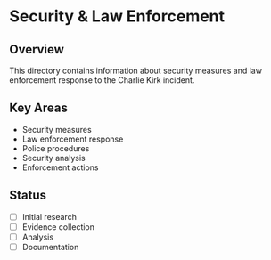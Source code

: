 # Security & Law Enforcement

## Overview
This directory contains information about security measures and law enforcement response to the Charlie Kirk incident.

## Key Areas
- Security measures
- Law enforcement response
- Police procedures
- Security analysis
- Enforcement actions

## Status
- [ ] Initial research
- [ ] Evidence collection
- [ ] Analysis
- [ ] Documentation